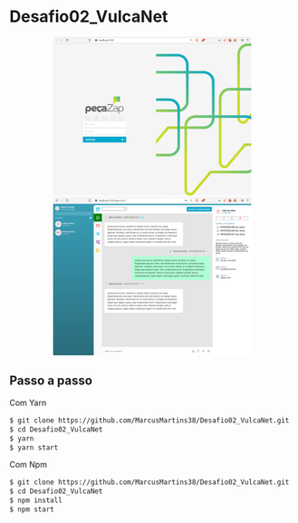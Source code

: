 # Desafio02_VulcaNet

<div align="center">
<img src="./.github/SignIn.png" width=350 margin-rigth=20px />
<img src="./.github/WppChat.png" width=350 />
</div>

## Passo a passo

Com Yarn
```
$ git clone https://github.com/MarcusMartins38/Desafio02_VulcaNet.git
$ cd Desafio02_VulcaNet
$ yarn
$ yarn start
```
Com Npm

```
$ git clone https://github.com/MarcusMartins38/Desafio02_VulcaNet.git
$ cd Desafio02_VulcaNet
$ npm install
$ npm start
```
